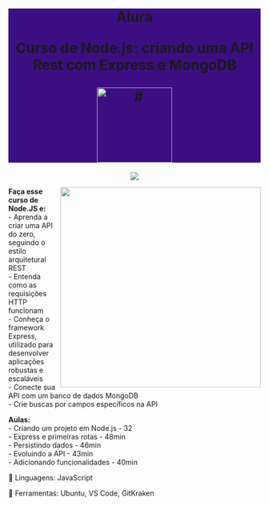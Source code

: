 <h1 align="center" style="background-color:#3b0f81"> 

<p>Alura</p>
<p>Curso de Node.js: criando uma API Rest com Express e MongoDB</p>
<a href="https://cursos.alura.com.br/course/node-js-api-rest-express-mongodb">
<img src="https://www.alura.com.br/assets/api/cursos/node-js-api-rest-express-mongodb.svg" 
alt="#" width="150" height="150">
</a> 
</h1>


<p align="center">
<img loading="lazy" src="http://img.shields.io/static/v1?label=STATUS&message=EM%20DESENVOLVIMENTO&color=GREEN&style=for-the-badge"/>
</p>
<img src="https://raw.githubusercontent.com/MicaelliMedeiros/micaellimedeiros/master/image/computer-illustration.png" min-width="400px" max-width="400px" width="400px" align="right">

<p align="left"> 
  <strong>Faça esse curso de Node.JS e:</strong></br>
- Aprenda a criar uma API do zero, seguindo o estilo arquitetural REST</br>
- Entenda como as requisições HTTP funcionam</br>
- Conheça o framework Express, utilizado para desenvolver aplicações robustas e escaláveis</br>
- Conecte sua API com um banco de dados MongoDB</br>
- Crie buscas por campos específicos na API</br>
</p>

<p align="left">
  <strong>Aulas:</strong> </br> 
  - Criando um projeto em Node.js - 32 </br>
  - Express e primeiras rotas - 48min</br>
  - Persistindo dados - 46min</br>
  - Evoluindo a API - 43min</br>
  - Adicionando funcionalidades - 40min</br>
</p>

<p align="left">
  🐙 Linguagens: JavaScript
</p>

<p align="left">
  💼 Ferramentas: Ubuntu, VS Code, GitKraken
</p>
